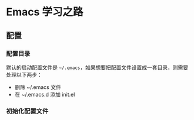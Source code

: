 # Emacs 学习之路

## 配置

### 配置目录

默认的启动配置文件是 `~/.emacs`，如果想要把配置文件设置成一套目录，则需要处理以下两步：

- 删除 ~/.emacs 文件
- 在 ~/.emacs.d 添加 init.el

### 初始化配置文件

